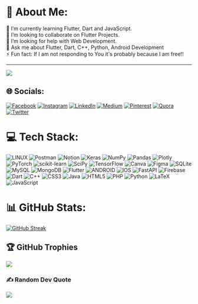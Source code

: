 # 💫 About Me:
🔭 I’m currently learning  Flutter, Dart and JavaScript.<br>👯 I’m looking to collaborate on Flutter Projects.<br>🤝 I’m looking for help with Web Development.<br>💬 Ask me about Flutter, Dart, C++, Python, Android Development<br>⚡ Fun fact: If I am not responding to You it's probably because I am free!!

---
[![](https://visitcount.itsvg.in/api?id=Abhinav0915&icon=0&color=0)](https://visitcount.itsvg.in)


## 🌐 Socials:
[![Facebook](https://img.shields.io/badge/Facebook-%231877F2.svg?logo=Facebook&logoColor=white)](https://facebook.com/abhinav.saxena.33886305) [![Instagram](https://img.shields.io/badge/Instagram-%23E4405F.svg?logo=Instagram&logoColor=white)](https://instagram.com/_being.abhinav) [![LinkedIn](https://img.shields.io/badge/LinkedIn-%230077B5.svg?logo=linkedin&logoColor=white)](https://linkedin.com/in/abhinav-saxena-13bba71b8) [![Medium](https://img.shields.io/badge/Medium-12100E?logo=medium&logoColor=white)](https://medium.com/@abhinav15) [![Pinterest](https://img.shields.io/badge/Pinterest-%23E60023.svg?logo=Pinterest&logoColor=white)](https://pinterest.com/abhinav150601) [![Quora](https://img.shields.io/badge/Quora-%23B92B27.svg?logo=Quora&logoColor=white)](https://quora.com/profile/Abhinav-Saxena-380) [![Twitter](https://img.shields.io/badge/Twitter-%231DA1F2.svg?logo=Twitter&logoColor=white)](https://twitter.com/Abhinav_150) 

# 💻 Tech Stack:
![LINUX](https://img.shields.io/badge/Linux-FCC624?style=plastic&logo=linux&logoColor=black) ![Postman](https://img.shields.io/badge/Postman-FF6C37?style=plastic&logo=postman&logoColor=white) ![Notion](https://img.shields.io/badge/Notion-%23000000.svg?style=plastic&logo=notion&logoColor=white) ![Keras](https://img.shields.io/badge/Keras-%23D00000.svg?style=plastic&logo=Keras&logoColor=white) ![NumPy](https://img.shields.io/badge/numpy-%23013243.svg?style=plastic&logo=numpy&logoColor=white) ![Pandas](https://img.shields.io/badge/pandas-%23150458.svg?style=plastic&logo=pandas&logoColor=white) ![Plotly](https://img.shields.io/badge/Plotly-%233F4F75.svg?style=plastic&logo=plotly&logoColor=white) ![PyTorch](https://img.shields.io/badge/PyTorch-%23EE4C2C.svg?style=plastic&logo=PyTorch&logoColor=white) ![scikit-learn](https://img.shields.io/badge/scikit--learn-%23F7931E.svg?style=plastic&logo=scikit-learn&logoColor=white) ![SciPy](https://img.shields.io/badge/SciPy-%230C55A5.svg?style=plastic&logo=scipy&logoColor=%white) ![TensorFlow](https://img.shields.io/badge/TensorFlow-%23FF6F00.svg?style=plastic&logo=TensorFlow&logoColor=white) ![Canva](https://img.shields.io/badge/Canva-%2300C4CC.svg?style=plastic&logo=Canva&logoColor=white) 	![Figma](https://img.shields.io/badge/figma-%23F24E1E.svg?style=plastic&logo=figma&logoColor=white) ![SQLite](https://img.shields.io/badge/sqlite-%2307405e.svg?style=plastic&logo=sqlite&logoColor=white) ![MySQL](https://img.shields.io/badge/mysql-%2300f.svg?style=plastic&logo=mysql&logoColor=white) ![MongoDB](https://img.shields.io/badge/MongoDB-%234ea94b.svg?style=plastic&logo=mongodb&logoColor=white) ![Flutter](https://img.shields.io/badge/Flutter-%2302569B.svg?style=plastic&logo=Flutter&logoColor=white) ![ANDROID](https://img.shields.io/badge/android-%2320232a.svg?style=plastic&logo=android&logoColor=%a4c639) ![IOS](https://img.shields.io/badge/IOS-%2320232a.svg?style=plastic&logo=apple&logoColor=white) ![FastAPI](https://img.shields.io/badge/FastAPI-005571?style=plastic&logo=fastapi) ![Firebase](https://img.shields.io/badge/firebase-%23039BE5.svg?style=plastic&logo=firebase) ![Dart](https://img.shields.io/badge/dart-%230175C2.svg?style=plastic&logo=dart&logoColor=white) ![C++](https://img.shields.io/badge/c++-%2300599C.svg?style=plastic&logo=c%2B%2B&logoColor=white) ![CSS3](https://img.shields.io/badge/css3-%231572B6.svg?style=plastic&logo=css3&logoColor=white) ![Java](https://img.shields.io/badge/java-%23ED8B00.svg?style=plastic&logo=java&logoColor=white) ![HTML5](https://img.shields.io/badge/html5-%23E34F26.svg?style=plastic&logo=html5&logoColor=white) ![PHP](https://img.shields.io/badge/php-%23777BB4.svg?style=plastic&logo=php&logoColor=white) ![Python](https://img.shields.io/badge/python-3670A0?style=plastic&logo=python&logoColor=ffdd54) ![LaTeX](https://img.shields.io/badge/latex-%23008080.svg?style=plastic&logo=latex&logoColor=white) ![JavaScript](https://img.shields.io/badge/javascript-%23323330.svg?style=plastic&logo=javascript&logoColor=%23F7DF1E)
# 📊 GitHub Stats:
[![GitHub Streak](https://github-readme-streak-stats.herokuapp.com?user=abhinav0915&theme=onedark-duo&hide_border=true&date_format=M%20j%5B%2C%20Y%5D&card_width=500)](https://git.io/streak-stats)<P>
<!-- ![](https://github-readme-stats.vercel.app/api/top-langs/?username=Abhinav0915&theme=dark&hide_border=true&include_all_commits=false&count_private=false&layout=compact) -->

## 🏆 GitHub Trophies
![](https://github-profile-trophy.vercel.app/?username=Abhinav0915&theme=radical&no-frame=false&no-bg=false&margin-w=4)

### ✍️ Random Dev Quote
![](https://quotes-github-readme.vercel.app/api?type=horizontal&theme=radical)

<!-- ### 🔝 Top Contributed Repo
![](https://github-contributor-stats.vercel.app/api?username=Abhinav0915&limit=5&theme=dark&combine_all_yearly_contributions=true)
 -->
<!-- ### 😂 Random Dev Meme
<img src="https://rm.up.railway.app/" width="512px"/>

 -->
